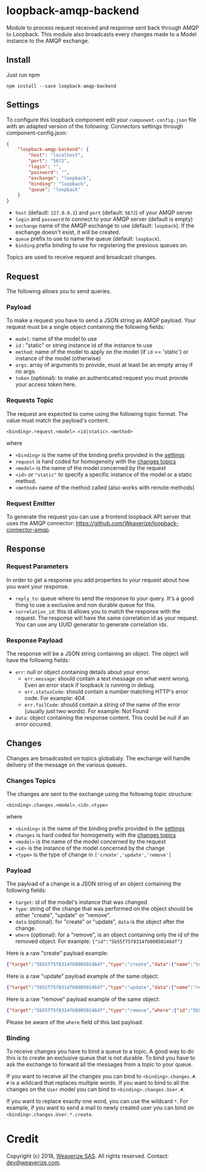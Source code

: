 # loopback-amqp-backend
Module to process request received and response sent back through AMQP to Loopback.
This module also broadcasts every changes made to a Model instance to the AMQP exchange.

## Install
Just run npm
```
npm install --save loopback-amqp-backend
```

## Settings
To configure this loopback component edit your `component-config.json` file with an adapted version of the following:
Connectors settings through component-config.json:
```json
{
	"loopback-amqp-backend": {
		"host": "localhost",
		"port": "5672",
		"login": "",
		"password": "",
		"exchange": "loopback",
		"binding": "loopback",
		"queue": "loopback"
	}
}
```
- `host` (default: `127.0.0.1`) and `port` (default: `5672`) of your AMQP server
- `login` and `password` to connect to your AMQP server (default is empty)
- `exchange` name of the AMQP exchange to use (default: `loopback`). If the exchange doesn't exist, it will be created.
- `queue` prefix to use to name the queue (default: `loopback`).
- `binding` prefix binding to use for registering the previous queues on.

Topics are used to receive request and broadcast changes.

## Request
The following allows you to send queries.
### Payload
To make a request you have to send a JSON string as AMQP payload. Your request must be a single object containing the following fields:
- `model`: name of the model to use
- `id` : "static" or string instance id of the instance to use
- `method`: name of the model to apply on the model (if `id` == 'static') or instance of the model (otherwise)
- `args`: array of arguments to provide, must at least be an empty array if no args.
- `token` (optional): to make an authenticated request you must provide your access token here.

### Requests Topic
The request are expected to come using the following topic format. The value must match the payload's content.
```
<binding>.request.<model>.<id|static>.<method>
```
where
- `<binding>` is the name of the binding prefix provided in the [settings](#Settings)
- `request` is hard coded for homogeneity with the [changes topics](#changes-topics)
- `<model>` is the name of the model concerned by the request
- `<id>` or `"static"` to specify a specific instance of the model or a static method.
- `<method>` name of the method called (also works with remote methods)

### Request Emitter
To generate the request you can use a frontend loopback API server that uses the AMQP connector: https://github.com/Weaverize/loopback-connector-amqp.

## Response
### Request Parameters
In order to get a response you add properties to your request about how you want your response.
- `reply_to`: queue where to send the response to your query. It's a good thing to use a exclusive and non durable queue for this.
- `correlation_id`: this id allows you to match the response with the request. The response will have the same correlation id as your request. You can use any UUID generator to generate correlation ids.

### Response Payload
The response will be a JSON string containing an object. The object will have the following fields:
- `err`: null or object containing details about your error.
	- `err.message`: should contain a text message on what went wrong. Even an error stack if loopback is running in debug.
	- `err.statusCode`: should contain a number matching HTTP's error code. For example: 404
	- `err.failCode`: should contain a string of the name of the error (usually just two words). For example: Not Found
- `data`: object containing the response content. This could be null if an error occured.

## Changes
Changes are broadcasted on topics globabaly. The exchange will handle delivery of the message on the various queues.

### Changes Topics
The changes are sent to the exchange using the following topic structure:
```
<binding>.changes.<model>.<id>.<type>
```
where
- `<binding>` is the name of the binding prefix provided in the [settings](#Settings)
- `changes` is hard coded for homogeneity with the [changes topics](#requests-topics)
- `<model>` is the name of the model concerned by the request
- `<id>` is the instance of the model concerned by the change
- `<type>` is the type of change in `['create','update','remove']`

### Payload
The payload of a change is a JSON string of an object containing the following fields:
- `target`: id of the model's instance that was changed
- `type`: string of the change that was performed on the object should be either "create", "update" or "remove".
- `data` (optional): for "create" or "update", `data` is the object after the change.
- `where` (optional): for a "remove", is an object containing only the id of the removed object. For example: `{"id":"5b55f75f8314fb00050146df"}`

Here is a raw "create" payload example:
```json
{"target":"5b55f75f8314fb00050146df","type":"create","data":{"name":"test","id":"5b55f75f8314fb00050146df"}}
```
Here is a raw "update" payload example of the same object:
```json
{"target":"5b55f75f8314fb00050146df","type":"update","data":{"name":"renamed","id":"5b55f75f8314fb00050146df"}}
```
Here is a raw "remove" payload example of the same object:
```json
{"target":"5b55f75f8314fb00050146df","type":"remove","where":{"id":"5b55f75f8314fb00050146df"}}
```
Please be aware of the `where` field of this last payload.

### Binding
To receive changes you have to bind a queue to a topic. A good way to do this is to create an exclusive queue that is not durable.
To bind you have to ask the exchange to forward all the messages from a topic to your queue.

If you want to receive all the changes you can bind to `<binding>.changes.#`. `#` is a wildcard that replaces multiple words. If you want to bind to all the changes on the `User` model you can bind to `<binding>.changes.User.#`.

If you want to replace exactly one word, you can use the wildcard `*`. For example, if you want to send a mail to newly created user you can bind on `<binding>.changes.User.*.create`.

# Credit
Copyright (c) 2018, [Weaverize SAS](http://www.weaverize.com). All rights reserved. Contact: <dev@weaverize.com>.
